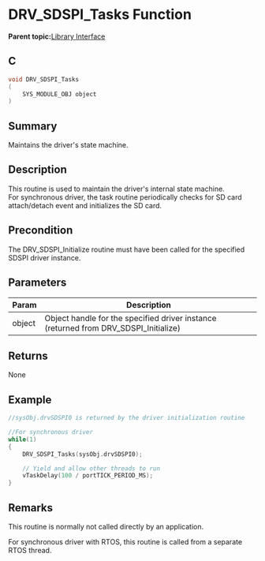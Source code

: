 # DRV\_SDSPI\_Tasks Function

**Parent topic:**[Library Interface](GUID-7A1B4F41-7CC6-49CF-941E-25265059D247.md)

## C

```c
void DRV_SDSPI_Tasks
(
    SYS_MODULE_OBJ object
)
```

## Summary

Maintains the driver's state machine.

## Description

This routine is used to maintain the driver's internal state machine.<br />For synchronous driver, the task routine periodically checks for SD card<br />attach/detach event and initializes the SD card.

## Precondition

The DRV\_SDSPI\_Initialize routine must have been called for the specified SDSPI driver instance.

## Parameters

|Param|Description|
|-----|-----------|
|object|Object handle for the specified driver instance \(returned from DRV\_SDSPI\_Initialize\)|

## Returns

None

## Example

```c
//sysObj.drvSDSPI0 is returned by the driver initialization routine

//For synchronous driver
while(1)
{
    DRV_SDSPI_Tasks(sysObj.drvSDSPI0);

    // Yield and allow other threads to run
    vTaskDelay(100 / portTICK_PERIOD_MS);
}
```

## Remarks

This routine is normally not called directly by an application.

For synchronous driver with RTOS, this routine is called from a separate RTOS thread.

